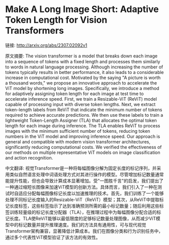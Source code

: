 # Make A Long Image Short: Adaptive Token Length for Vision Transformers

链接: http://arxiv.org/abs/2307.02092v1

原文摘要:
The vision transformer is a model that breaks down each image into a sequence
of tokens with a fixed length and processes them similarly to words in natural
language processing. Although increasing the number of tokens typically results
in better performance, it also leads to a considerable increase in
computational cost. Motivated by the saying "A picture is worth a thousand
words," we propose an innovative approach to accelerate the ViT model by
shortening long images. Specifically, we introduce a method for adaptively
assigning token length for each image at test time to accelerate inference
speed. First, we train a Resizable-ViT (ReViT) model capable of processing
input with diverse token lengths. Next, we extract token-length labels from
ReViT that indicate the minimum number of tokens required to achieve accurate
predictions. We then use these labels to train a lightweight Token-Length
Assigner (TLA) that allocates the optimal token length for each image during
inference. The TLA enables ReViT to process images with the minimum sufficient
number of tokens, reducing token numbers in the ViT model and improving
inference speed. Our approach is general and compatible with modern vision
transformer architectures, significantly reducing computational costs. We
verified the effectiveness of our methods on multiple representative ViT models
on image classification and action recognition.

中文翻译:
视觉Transformer是一种将每幅图像分解为固定长度的标记序列，并采用类似自然语言处理中词语处理方式对其进行操作的模型。尽管增加标记数量通常能提升性能，但也会导致计算成本显著增加。受"一图胜千言"的启发，我们提出了一种通过缩短长图像来加速ViT模型的创新方法。具体而言，我们引入了一种在测试时自适应分配每幅图像标记长度以加速推理的技术。首先，我们训练了一个能够处理不同标记长度输入的Resizable-ViT（ReViT）模型；其次，从ReViT中提取标记长度标签，这些标签指示了达到准确预测所需的最小标记数量；随后利用这些标签训练轻量级的标记长度分配器（TLA），在推理过程中为每幅图像分配合适的标记长度。TLA使ReViT能够以最低限度的足够标记数量处理图像，从而减少ViT模型中的标记数量并提升推理速度。我们的方法具有通用性，可与现代视觉Transformer架构兼容，显著降低计算成本。我们在图像分类和行为识别任务中，通过多个代表性ViT模型验证了该方法的有效性。
